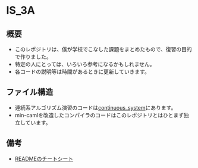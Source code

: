 # IS_3A

## 概要

- このレポジトリは、僕が学校でこなした課題をまとめたもので、復習の目的で作りました。
- 特定の人にとっては、いろいろ参考になるかもしれません。
- 各コードの説明等は時間があるときに更新していきます。 

## ファイル構造

- 連続系アルゴリズム演習のコードは[continuous\_system](https://github.com/BOBO1997/IS_3A/tree/master/continuous_system)にあります。
- min-camlを改造したコンパイラのコードはこのレポジトリとはひとまず独立しています。

## 備考

- [READMEのチートシート](https://gist.github.com/uupaa/6061529)
